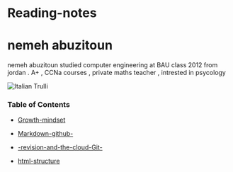 <!DOCTYPE html>
<html>
<body>

<h1>  Reading-notes 
</h1>
<h1> nemeh abuzitoun  </h1>    





 nemeh abuzitoun studied computer engineering at BAU class 2012 from jordan . A+ , CCNa courses , private maths teacher , intrested in psycology






<img src="https://image.shutterstock.com/image-photo/school-notebook-glasses-coffee-on-600w-462846523.jpg" alt="Italian Trulli">








###  **Table of Contents**
 
- [Growth-mindset ]( https://nemeh-abuzitoun.github.io/Growth-mindset/)  

- [Markdown-github-](https://nemeh-abuzitoun.github.io/Markdown-github-/) 
 
- [-revision-and-the-cloud-Git-](https://nemeh-abuzitoun.github.io/-revision-and-the-cloud-Git-/)
 
 
 
 

- [html-structure](https://nemeh-abuzitoun.github.io/html-structure/)  






</body>
</html>
